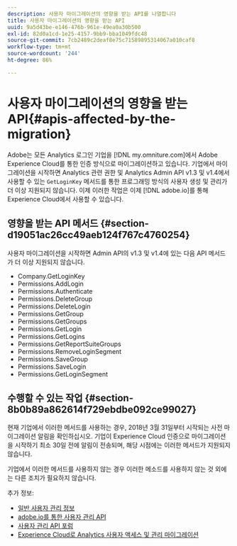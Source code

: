 ```yaml
---
description: 사용자 마이그레이션의 영향을 받는 API를 나열합니다
title: 사용자 마이그레이션의 영향을 받는 API
uuid: 9a5d43be-e146-476b-961e-49ea0a30b500
exl-id: 82d0a1cd-1e25-4157-9bb9-bba1049fdc48
source-git-commit: 7cb2489c2deaf8e75c71589895314067a010caf8
workflow-type: tm+mt
source-wordcount: '244'
ht-degree: 86%

---
```


# 사용자 마이그레이션의 영향을 받는 API{#apis-affected-by-the-migration}

Adobe는 모든 Analytics 로그인 기업을 [!DNL my.omniture.com]에서 Adobe Experience Cloud를 통한 인증 방식으로 마이그레이션하고 있습니다. 기업에서 마이그레이션을 시작하면 Analytics 관련 권한 및 Analytics Admin API v1.3 및 v1.4에서 사용할 수 있는 `GetLoginKey` 메서드를 통한 프로그래밍 방식의 사용자 생성 및 관리가 더 이상 지원되지 않습니다. 이제 이러한 작업은 이제 [!DNL adobe.io]를 통해 Experience Cloud에서 사용할 수 있습니다.

## 영향을 받는 API 메서드 {#section-d19051ac26cc49aeb124f767c4760254}

사용자 마이그레이션을 시작하면 Admin API의 v1.3 및 v1.4에 있는 다음 API 메서드가 더 이상 지원되지 않습니다.

* Company.GetLoginKey
* Permissions.AddLogin
* Permissions.Authenticate
* Permissions.DeleteGroup
* Permissions.DeleteLogin
* Permissions.GetGroup
* Permissions.GetGroups
* Permissions.GetLogin
* Permissions.GetLogins
* Permissions.GetReportSuiteGroups
* Permissions.RemoveLoginSegment
* Permissions.SaveGroup
* Permissions.SaveLogin
* Permissions.GetLoginSegment

## 수행할 수 있는 작업 {#section-8b0b89a862614f729ebdbe092ce99027}

현재 기업에서 이러한 메서드를 사용하는 경우, 2018년 3월 31일부터 시작되는 사전 마이그레이션 알림을 확인하십시오. 기업이 Experience Cloud 인증으로 마이그레이션을 시작하기 최소 30일 전에 알림이 전송되며, 해당 시점에는 이러한 메서드가 지원되지 않습니다.

기업에서 이러한 메서드를 사용하지 않는 경우 이러한 메소드를 사용하지 않는 것 외에는 다른 조치가 필요하지 않습니다.

추가 정보:

* [일반 사용자 관리 정보](https://helpx.adobe.com/kr/enterprise/help/users.html)
* [adobe.io를 통한 사용자 관리 API](https://www.adobe.io/apis/cloudplatform/usermanagement/docs/gettingstarted.html)
* [사용자 관리 API 포럼](https://community.adobe.com/t5/enterprise-teams/bd-p/enterprise-and-teams)
* [Experience Cloud로 Analytics 사용자 액세스 및 관리 마이그레이션](https://experienceleague.adobe.com/docs/analytics/admin/user-product-management/user-management/migrate-users/c-migration-tool.html)
